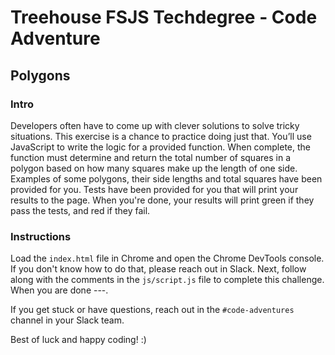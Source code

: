 
# Treehouse FSJS Techdegree - Code Adventure

## Polygons

### Intro

Developers often have to come up with clever solutions to solve tricky situations.  This exercise is a chance to practice doing just that.  You’ll use JavaScript to write the logic for a provided function.  When complete, the function must determine and return the total number of squares in a polygon based on how many squares make up the length of one side.  Examples of some polygons, their side lengths and total squares have been provided for you.  Tests have been provided for you that will print your results to the page.  When you're done, your results will print green if they pass the tests, and red if they fail.

### Instructions

 Load the `index.html` file in Chrome and open the Chrome DevTools console.  If you don't know how to do that, please reach out in Slack.  Next, follow along with the comments in the `js/script.js` file to complete this challenge.  When you are done ---.

If you get stuck or have questions, reach out in the `#code-adventures` channel in your Slack team.

Best of luck and happy coding! :)